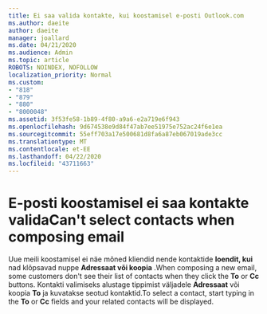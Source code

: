 ```yaml
---
title: Ei saa valida kontakte, kui koostamisel e-posti Outlook.com
ms.author: daeite
author: daeite
manager: joallard
ms.date: 04/21/2020
ms.audience: Admin
ms.topic: article
ROBOTS: NOINDEX, NOFOLLOW
localization_priority: Normal
ms.custom:
- "818"
- "879"
- "880"
- "8000048"
ms.assetid: 3f53fe58-1b89-4f80-a9a6-e2a719e6f943
ms.openlocfilehash: 9d674538e9d84f47ab7ee51975e752ac24f6e1ea
ms.sourcegitcommit: 55eff703a17e500681d8fa6a87eb067019ade3cc
ms.translationtype: MT
ms.contentlocale: et-EE
ms.lasthandoff: 04/22/2020
ms.locfileid: "43711663"
---
```

# <a name="cant-select-contacts-when-composing-email"></a><span data-ttu-id="761fc-102">E-posti koostamisel ei saa kontakte valida</span><span class="sxs-lookup"><span data-stu-id="761fc-102">Can't select contacts when composing email</span></span>

<span data-ttu-id="761fc-103">Uue meili koostamisel ei näe mõned kliendid nende kontaktide **loendit, kui** nad klõpsavad nuppe **Adressaat või koopia** .</span><span class="sxs-lookup"><span data-stu-id="761fc-103">When composing a new email, some customers don't see their list of contacts when they click the **To** or **Cc** buttons.</span></span> <span data-ttu-id="761fc-104">Kontakti valimiseks alustage tippimist väljadele **Adressaat** või koopia **To** ja kuvatakse seotud kontaktid.</span><span class="sxs-lookup"><span data-stu-id="761fc-104">To select a contact, start typing in the **To** or **Cc** fields and your related contacts will be displayed.</span></span>
